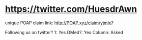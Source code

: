 # https://twitter.com/HuesdrAwn

unique POAP claim link: 
http://POAP.xyz/claim/yjmlx7

Following us on twitter? 1: Yes
DMed?: Yes
Column: Asked